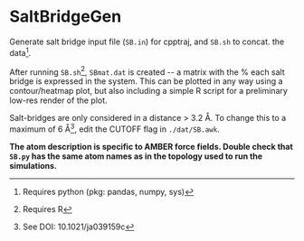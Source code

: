 # SaltBridgeGen
Generate salt bridge input file (`SB.in`) for cpptraj, and `SB.sh` to concat. the data[^1].

After running `SB.sh`[^2], `SBmat.dat` is created -- a matrix with the % each salt bridge is expressed in the system. This can be plotted in any way using a contour/heatmap plot, but also including a simple R script for a preliminary low-res render of the plot.

Salt-bridges are only considered in a distance > 3.2 Å. To change this to a maximum of 6 Å[^3], edit the CUTOFF flag in `./dat/SB.awk`.

**The atom description is specific to AMBER force fields. Double check that `SB.py` has the same atom names as in the topology used to run the simulations.**

[^1]: Requires python (pkg: pandas, numpy, sys)
[^2]: Requires R
[^3]: See DOI: 10.1021/ja039159c
